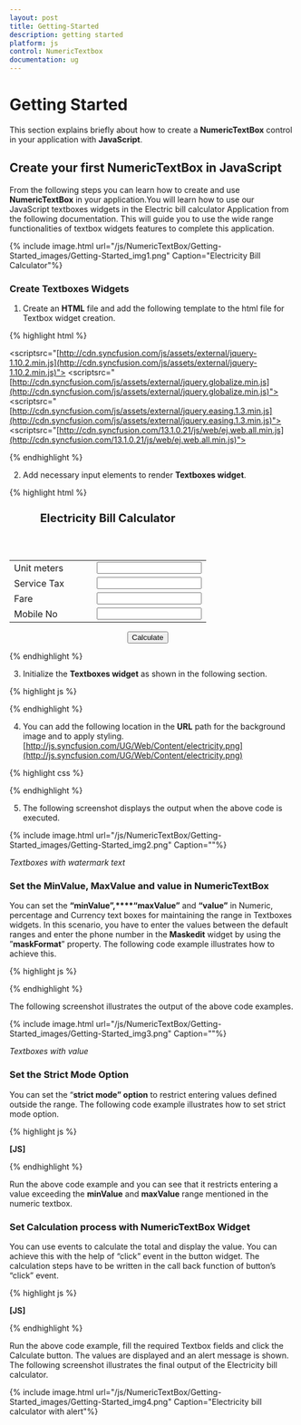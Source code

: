 ```yaml
---
layout: post
title: Getting-Started
description: getting started
platform: js
control: NumericTextbox
documentation: ug
---
```


# Getting Started

This section explains briefly about how to create a **NumericTextBox** control in your application with **JavaScript**.

## Create your first NumericTextBox in JavaScript

From the following steps you can learn how to create and use **NumericTextBox** in your application.You will learn how to use our JavaScript textboxes widgets in the Electric bill calculator Application from the following documentation. This will guide you to use the wide range functionalities of textbox widgets features to complete this application. 

{% include image.html url="/js/NumericTextBox/Getting-Started_images/Getting-Started_img1.png" Caption="Electricity Bill Calculator"%}

### Create Textboxes Widgets

1. Create an **HTML** file and add the following template to the html file for Textbox widget creation.

{% highlight html %}

<!DOCTYPE html>
<html>
<head>
<meta name="viewport" content="width=device-width, initial-scale=1.0" charset="utf-8"  />
    <!-- style sheet for default theme(flat azure) -->
<linkhref="[http://cdn.syncfusion.com/13.1.0.21/js/web/flat-azure/ej.web.all.min.css](http://cdn.syncfusion.com/13.1.0.21/js/web/flat-azure/ej.web.all.min.css)"rel="stylesheet"/>

 <!--scripts-->
<scriptsrc="[http://cdn.syncfusion.com/js/assets/external/jquery-1.10.2.min.js](http://cdn.syncfusion.com/js/assets/external/jquery-1.10.2.min.js)"></script>
<scriptsrc="[http://cdn.syncfusion.com/js/assets/external/jquery.globalize.min.js](http://cdn.syncfusion.com/js/assets/external/jquery.globalize.min.js)"></script>
<scriptsrc="[http://cdn.syncfusion.com/js/assets/external/jquery.easing.1.3.min.js](http://cdn.syncfusion.com/js/assets/external/jquery.easing.1.3.min.js)"></script>
<scriptsrc="[http://cdn.syncfusion.com/13.1.0.21/js/web/ej.web.all.min.js](http://cdn.syncfusion.com/13.1.0.21/js/web/ej.web.all.min.js)"> </script>
</head>
<body>
    <!--adds Textboxes elements here -->
</body>
</html>


{% endhighlight %}

2. Add necessary input elements to render **Textboxes widget**.



{% highlight html %}


<div class="ele-icon"></div>
<div class="ele-txt" style="">Electricity Bill Calculator</div>
<br />
<table class="editors">
     <tbody>
         <tr>
           <td>
              <label>Unit meters</label>
           </td>
           <td>
              <input id="unitmcalc" type="text" />
           </td>
        </tr>
        <tr>
            <td>
               <label>Service Tax</label>
            </td>
            <td>
                <input id="servTax" type="text" />
            </td>
        </tr>
        <tr>
             <td>
               <label>Fare</label>
            </td>
            <td>
                <input id="amountperum" type="text" />
            </td>
        </tr>
        <tr>
            <td>
               <label>Mobile No</label>
            </td>
            <td>
               <input id="mobiNo" type="text" />
            </td>
       </tr>
     </tbody>
</table>
  <div class="paybill">
      <button class="e-btn" id="cbill">Calculate</button>
  </div>



{% endhighlight %}



3. Initialize the **Textboxes widget** as shown in the following section.

{% highlight js %}


<script type="text/javascript">

// Declares Necessary variable creation 
          var kmcalc, servtax, amuntperkm;
          $(function () {
              // document ready
       // simple Numeric creation
              $("#unitmcalc").ejNumericTextbox({
                watermarkText: "Units" // set watermark in numeric
               });
              // simple Percentage creation
              $("#servTax").ejPercentageTextbox({
                  watermarkText: "Service Tax" // sets watermark in percentage
              });
               // simple Currency creation
              $("#amountperum").ejCurrencyTextbox({
                  watermarkText: "Amount per unit" // sets watermark in currency                       
              });
              // simple MaskEdit creation
              $("#mobiNo").ejMaskEdit({
                  watermarkText: "Mobile No" // sets watermark in maskedit
              });

              // simple Button creation
              $("#cbill").ejButton({
                width: "100px",
                height: "30px",
                contentType: "textandimage",
                prefixIcon: "e-calender"
            });
          });
    </script>


{% endhighlight %}



4. You can add the following location in the **URL** path for the background image and to apply styling. [http://js.syncfusion.com/UG/Web/Content/electricity.png](http://js.syncfusion.com/UG/Web/Content/electricity.png)



{% highlight css %}


<style type="text/css" class="cssStyles">

         .ele-icon
        {
            display: inline-block;
background-image:     url([http://js.syncfusion.com/UG/Web/Content/electricity.png](http://js.syncfusion.com/UG/Web/Content/electricity.png));
            background-repeat: no-repeat;
            background-size: contain;
            height: 50px;
            width: 50px;
        }
        .ele-txt
        {
            display: inline-block;
            font-size: 20px;
            font-weight: bolder;
            height: 50px;
            position: relative;
            text-align: center;
            top: -20px;
        }
        .editors
        {
            max-width: 400px;
        }
        .paybill
        {
            margin-left: 208px;
            margin-top: 15px;
        }
        .editors label
        {
            display: block;
            width: 130px;
        }

</style>



{% endhighlight %}



5. The following screenshot displays the output when the above code is executed. 

{% include image.html url="/js/NumericTextBox/Getting-Started_images/Getting-Started_img2.png" Caption=""%}

_Textboxes with watermark text_

### Set the MinValue, MaxValue and value in NumericTextBox

You can set the **“minValue”,****“maxValue”** and **“value”** in Numeric, percentage and Currency text boxes for maintaining the range in Textboxes widgets. In this scenario, you have to enter the values between the default ranges and enter the phone number in the **Maskedit** widget by using the ”**maskFormat**” property. The following code example illustrates how to achieve this.

{% highlight js %}


<script type="text/javascript">
      // Declares the Necessary variable creation 
          var kmcalc, servtax, amuntperkm;
          $(function () {
              // document ready
       // simple Numeric creation
              $("#unitmcalc").ejNumericTextbox({
                watermarkText: "Units", // sets watermark in numeric
**value: 35,** // sets value in the numeric
**minValue: 1,** // sets min value for range 
                **maxValue: 10000** // sets max value for range
            });
              // simple Percentage creation
              $("#servTax").ejPercentageTextbox({
                watermarkText: " Service Tax", // sets watermark in percentage
**value: 3,** // sets value by default 
**minValue: 5,** // sets min value for calculation
**maxValue: 100**// sets max value for calculation
            });
              // simple Currency creation
              $("#amountperum").ejCurrencyTextbox({
                watermarkText: " Amount per unit", //sets watermark in currency
**value: 55,** // sets value by default
**minValue: 5,** // sets min value for amount
**maxValue: 55**// sets max value for amount
            });
              // simple MaskEdit creation
              $("#mobiNo").ejMaskEdit({
                 watermarkText: "Mobile No", // sets watermark in maskedit
**maskFormat: "99-999-99999"**// sets the mask format in maskedit
            });
              // simple Button creation
              $("#cbill").ejButton({
                width: "100px",
                height: "30px",
                contentType: "textandimage",
                prefixIcon: "e-calender"
            });
          });
    </script>


{% endhighlight %}



The following screenshot illustrates the output of the above code examples.



{% include image.html url="/js/NumericTextBox/Getting-Started_images/Getting-Started_img3.png" Caption=""%}

_Textboxes with value_

### Set the Strict Mode Option

You can set the “**strict mode” option** to restrict entering values defined outside the range. The following code example illustrates how to set strict mode option. 

{% highlight js %}

**[JS]**

<script type="text/javascript">
   // Declares Necessary variable creation 
          var kmcalc, servtax, amuntperkm;
          $(function () {
       // simple Numeric creation
              $("#unitmcalc").ejNumericTextbox({
                watermarkText: "Units", // sets watermark in numeric
                value: 35, // sets value in the numeric
                minValue: 1, // sets min value for range 
                maxValue: 10000, // sets max value for range
**enableStrictMode:true** // sets strict mode to True will set the value 
            });
              // simple Percentage creation
              $("#servTax").ejPercentageTextbox({
                watermarkText: " Service Tax", // sets watermark in percentage
                value: 3, // sets value by default 
                minValue: 5, // sets min value for calculation
                maxValue: 100// sets max value for calculation
            });
              // simple Currency creation
              $("#amountperum").ejCurrencyTextbox({
                watermarkText: " Amount per unit", // sets watermark in currency
                value: 55, // sets value by default
                minValue: 5, // sets min value for amount
                maxValue: 55// sets max value for amount
            });
              // simple MaskEdit creation
              $("#mobiNo").ejMaskEdit({
                watermarkText: "Mobile No", // sets watermark in Maskedit
                maskFormat: "99-999-99999"// sets the mask format
            });
              // Simple Button creation
              $("#cbill").ejButton({
                width: "100px",
                height: "30px",
                contentType: "textandimage",
                prefixIcon: "e-calender"
            });
          });
</script>


{% endhighlight %}



Run the above code example and you can see that it restricts entering a value exceeding the **minValue** and **maxValue** range mentioned in the numeric textbox. 

### Set Calculation process with NumericTextBox Widget

You can use events to calculate the total and display the value. You can achieve this with the help of “click” event in the button widget. The calculation steps have to be written in the call back function of button’s “click” event.

{% highlight js %}

**[JS]**

<script type="text/javascript">
   // Declares Necessary variable creation 
          var kmcalc, servtax, amuntperkm;
          $(function () {
               // Refers to the Textboxes customization section
              // Simple Button creation
              $("#cbill").ejButton({
**click: "calculateBill",**
****width: "100px",
                height: "30px",
                contentType: "textandimage",
                prefixIcon: "e-calender"
            });
            umcalc = $("#unitmcalc").data("ejNumericTextbox");// Object of Numeric 
            servtax = $("#servTax").data("ejPercentageTextbox");// Object of Perentage
            amuntperkm = $("#amountperum").data("ejCurrencyTextbox"); // Object of Currency
            cusmob = $("#mobiNo").data("ejMaskEdit"); // Object of MaskEdit
          });
        // Simple Bill amount calculation.
        function calculateBill() {
            // This is used to calculate the Net amount
            var netamunt = umcalc.model.value * amuntperkm.model.value;
            // This is used to calculate the service tax amount
            var sTax = (netamunt * servtax.model.value) / 100;
            // This shows the calculated amount for the units
            alert("The amount $" + (netamunt + sTax) + " has been sent as message to " + cusmob.model.value + ".");
        }
</script>



{% endhighlight %}

Run the above code example, fill the required Textbox fields and click the Calculate button. The values are displayed and an alert message is shown. The following screenshot illustrates the final output of the Electricity bill calculator. 

{% include image.html url="/js/NumericTextBox/Getting-Started_images/Getting-Started_img4.png" Caption="Electricity bill calculator with alert"%}

